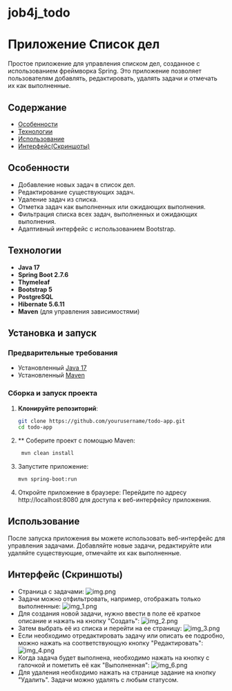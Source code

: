 # job4j_todo
# Приложение Список дел

Простое приложение для управления списком дел, созданное с использованием фреймворка Spring. Это приложение позволяет пользователям добавлять, редактировать, удалять задачи и отмечать их как выполненные.

## Содержание

- [Особенности](#особенности)
- [Технологии](#технологии)
- [Использование](#использование)
- [Интерфейс(Скриншоты)](#Интерфейс)

## Особенности

- Добавление новых задач в список дел.
- Редактирование существующих задач.
- Удаление задач из списка.
- Отметка задач как выполненных или ожидающих выполнения.
- Фильтрация списка всех задач, выполненных и ожидающих выполнения.
- Адаптивный интерфейс с использованием Bootstrap.

## Технологии

- **Java 17**
- **Spring Boot 2.7.6**
- **Thymeleaf**
- **Bootstrap 5**
- **PostgreSQL**
- **Hibernate 5.6.11**
- **Maven** (для управления зависимостями)

## Установка и запуск

### Предварительные требования
- Установленный [Java 17](https://adoptium.net/)
- Установленный [Maven](https://maven.apache.org/)

### Сборка и запуск проекта

1. **Клонируйте репозиторий**:
   ```bash
   git clone https://github.com/yourusername/todo-app.git
   cd todo-app
2. ** Соберите проект с помощью Maven:
   ```bash
    mvn clean install
3. Запустите приложение:
   ```bash
   mvn spring-boot:run
4. Откройте приложение в браузере:
   Перейдите по адресу http://localhost:8080 для доступа к веб-интерфейсу приложения.

## Использование

После запуска приложения вы можете использовать веб-интерфейс для управления задачами. Добавляйте новые задачи, редактируйте или удаляйте существующие, отмечайте их как выполненные.

## Интерфейс (Скриншоты)

- Страница с задачами:
![img.png](data/img.png)
- Задачи можно отфильтровать, например, отображать только выполненные:
![img_1.png](data/img_1.png)
- Для создания новой задачи, нужно ввести в поле её краткое описание и нажать на кнопку "Создать":
![img_2.png](data/img_2.png)
- Затем выбрать её из списка и перейти на ее страницу:
![img_3.png](data/img_3.png)
- Если необходимо отредактировать задачу или описать ее подробно, можно нажать на соответствующую кнопку "Редактировать":
![img_4.png](data/img_4.png)
- Когда задача будет выполнена, необходимо нажать на кнопку с галочкой и пометить её как "Выполненная":
![img_6.png](data/img_6.png)
- Для удаления необходимо нажать на странице задание на кнопку "Удалить". Задачи можно удалять с любым статусом.